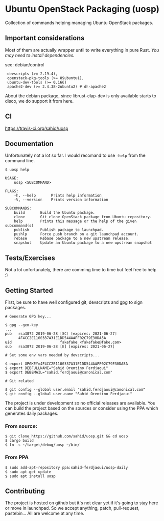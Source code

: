 # Ubuntu OpenStack Packaging (uosp)

Collection of commands helping managing Ubuntu OpenStack packages.

## Important considerations

Most of them are actually wrapper until to write everything in pure
Rust. *You may need to install dependencies.*

see: debian/control

```
 devscripts (>= 2.19.4),
 openstack-pkg-tools (>= 89ubuntu1),
 ubuntu-dev-tools (>= 0.166)
 apache2-dev (>= 2.4.38-2ubuntu2) # dh-apache2
```

About the debian package, since librust-clap-dev is only available
starts to disco, we do support it from here.

## CI

https://travis-ci.org/sahid/uosp

## Documentation

Unfortunately not a lot so far. I would recomand to use `-help` from
the command line.

```
$ uosp help

USAGE:
    uosp <SUBCOMMAND>

FLAGS:
    -h, --help       Prints help information
    -V, --version    Prints version information

SUBCOMMANDS:
    build       Build the Ubuntu package.
    clone       Git clone OpenStack package from Ubuntu repository.
    help        Prints this message or the help of the given subcommand(s)
    publish     Publish package to launchpad.
    pushlp      Force push branch on a git launchpad account.
    rebase      Rebase package to a new upstream release.
    snapshot    Update an Ubuntu package to a new upstream snapshot
```

## Tests/Exercises

Not a lot unfortunately, there are comming time to time but feel free
to help :)

## Getting Started

First, be sure to have well configured git, devscripts and gpg to sign
packages.

```
# Generate GPG key...

$ gpg --gen-key
...
pub   rsa3072 2019-06-28 [SC] [expires: 2021-06-27]
      4F4CC2E1100337A31E1DD544AAFF02C79E30DA5A
uid                      fakefake <fakefake@fake.com>
sub   rsa3072 2019-06-28 [E] [expires: 2021-06-27]

# Set some env vars needed by devscripts...

$ export GPGKEY=4F4CC2E1100337A31E1DD544AAFF02C79E30DA5A
$ export DEBFULLNAME="Sahid Orentino Ferdjaoui"
$ export DEBEMAIL="sahid.ferdjaoui@canonical.com"

# Git related

$ git config --global user.email "sahid.ferdjaoui@canonical.com"
$ git config --global user.name "Sahid Orentino Ferdjaoui"
```

The project is under development so no official releases are
available. You can build the project based on the sources or consider
using the PPA which generates daily packages.

### From source:

```
$ git clone https://github.com/sahid/uosp.git && cd uosp
$ cargo build
$ ln -s ~/target/debug/uosp ~/bin/
```

### From PPA
```
$ sudo add-apt-repository ppa:sahid-ferdjaoui/uosp-daily
$ sudo apt-get update
$ sudo apt install uosp
```

## Contributing

The project is hosted on github but it's not clear yet if it's going
to stay here or move in launchpad. So we accept anything, patch,
pull-request, pastebin... All are welcome at any time.
